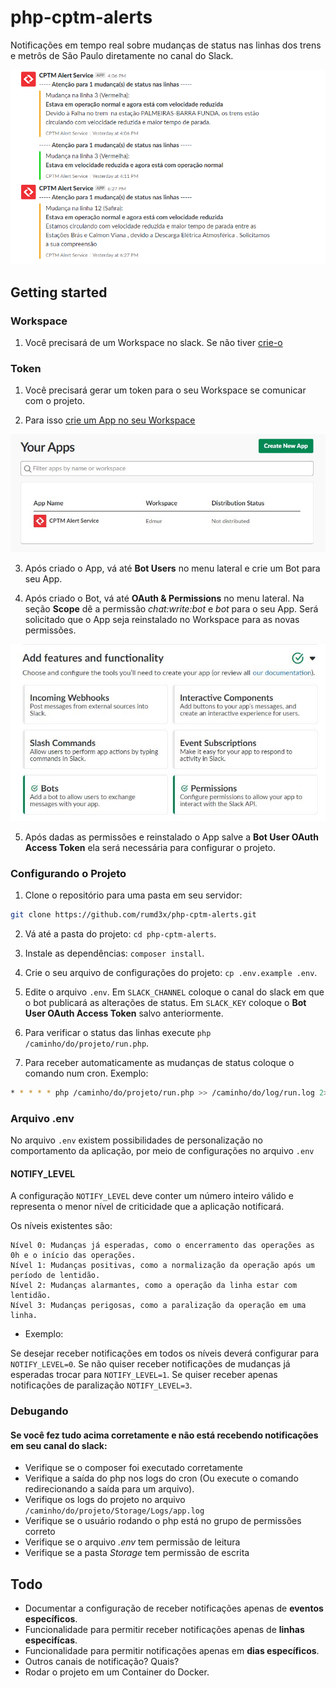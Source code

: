 # php-cptm-alerts
Notificações em tempo real sobre mudanças de status nas linhas dos trens e metrôs de São Paulo diretamente no canal do Slack.

![Notificação Exemplo](/docs/images/notificacoes.png)

## Getting started
### Workspace
1. Você precisará de um Workspace no slack. Se não tiver [crie-o](https://slack.com/get-started)

### Token
1. Você precisará gerar um token para o seu Workspace se comunicar com o projeto.

2. Para isso [crie um App no seu Workspace](https://api.slack.com/apps)

![App no Workspace](/docs/images/app.jpg)

3. Após criado o App, vá até **Bot Users** no menu lateral e crie um Bot para seu App.

4. Após criado o Bot, vá até **OAuth & Permissions** no menu lateral. Na seção **Scope** dê a permissão *chat:write:bot* e *bot* para o seu App. Será solicitado que o App seja reinstalado no Workspace para as novas permissões.

![App configurado corretamente](/docs/images/appconfig.jpg)

5. Após dadas as permissões e reinstalado o App salve a **Bot User OAuth Access Token** ela será necessária para configurar o projeto.

### Configurando o Projeto

1. Clone o repositório para uma pasta em seu servidor:
```sh
git clone https://github.com/rumd3x/php-cptm-alerts.git
```

2. Vá até a pasta do projeto: `cd php-cptm-alerts`.

3. Instale as dependências: `composer install`.

4. Crie o seu arquivo de configurações do projeto: `cp .env.example .env`.

5. Edite o arquivo `.env`. Em `SLACK_CHANNEL` coloque o canal do slack em que o bot publicará as alterações de status. Em `SLACK_KEY` coloque o **Bot User OAuth Access Token** salvo anteriormente.

6. Para verificar o status das linhas execute `php /caminho/do/projeto/run.php`.

7. Para receber automaticamente as mudanças de status coloque o comando num cron. Exemplo:
```sh
* * * * * php /caminho/do/projeto/run.php >> /caminho/do/log/run.log 2>&1
```

### Arquivo .env
No arquivo `.env` existem possibilidades de personalização no comportamento da aplicação, por meio de configurações no arquivo `.env`

#### NOTIFY_LEVEL
A configuração `NOTIFY_LEVEL` deve conter um número inteiro válido e representa o menor nível de criticidade que a aplicação notificará.

Os níveis existentes são:
```
Nível 0: Mudanças já esperadas, como o encerramento das operações as 0h e o início das operações.
Nível 1: Mudanças positivas, como a normalização da operação após um período de lentidão.
Nível 2: Mudanças alarmantes, como a operação da linha estar com lentidão.
Nível 3: Mudanças perigosas, como a paralização da operação em uma linha.
```

- Exemplo:

Se desejar receber notificações em todos os níveis deverá configurar para `NOTIFY_LEVEL=0`. Se não quiser receber notificações de mudanças já esperadas trocar para `NOTIFY_LEVEL=1`. Se quiser receber apenas notificações de paralização `NOTIFY_LEVEL=3`.


### Debugando
#### Se você fez tudo acima corretamente e não está recebendo notificações em seu canal do slack:
* Verifique se o composer foi executado corretamente
* Verifique a saída do php nos logs do cron (Ou execute o comando redirecionando a saída para um arquivo).
* Verifique os logs do projeto  no arquivo `/caminho/do/projeto/Storage/Logs/app.log`
* Verifique se o usuário rodando o php está no grupo de permissões correto
* Verifique se o arquivo *.env* tem permissão de leitura
* Verifique se a pasta *Storage* tem permissão de escrita

## Todo
* Documentar a configuração de receber notificações apenas de **eventos específicos**.
* Funcionalidade para permitir receber notificações apenas de **linhas especifícas**.
* Funcionalidade para permitir notificações apenas em **dias específicos**.
* Outros canais de notificação? Quais?
* Rodar o projeto em um Container do Docker.
